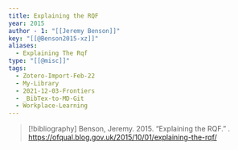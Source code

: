 ```yaml
---
title: Explaining the RQF
year: 2015
author - 1: "[[Jeremy Benson]]"
key: "[[@Benson2015-xz]]"
aliases:
  - Explaining The Rqf
type: "[[@misc]]"
tags:
  - Zotero-Import-Feb-22
  - My-Library
  - 2021-12-03-Frontiers
  - _BibTex-to-MD-Git
  - Workplace-Learning
---
```


> [!bibliography]
> Benson, Jeremy. 2015. “Explaining the RQF.” . https://ofqual.blog.gov.uk/2015/10/01/explaining-the-rqf/